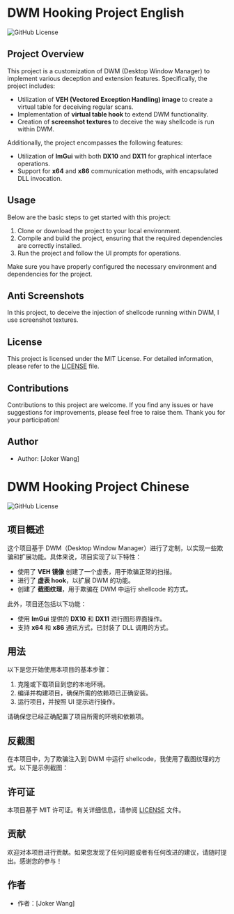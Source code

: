 # DWM Hooking Project English

![GitHub License](https://img.shields.io/badge/license-MIT-blue.svg)

## Project Overview

This project is a customization of DWM (Desktop Window Manager) to implement various deception and extension features. Specifically, the project includes:

- Utilization of **VEH (Vectored Exception Handling) image** to create a virtual table for deceiving regular scans.
- Implementation of **virtual table hook** to extend DWM functionality.
- Creation of **screenshot textures** to deceive the way shellcode is run within DWM.

Additionally, the project encompasses the following features:

- Utilization of **ImGui** with both **DX10** and **DX11** for graphical interface operations.
- Support for **x64** and **x86** communication methods, with encapsulated DLL invocation.

## Usage

Below are the basic steps to get started with this project:

1. Clone or download the project to your local environment.
2. Compile and build the project, ensuring that the required dependencies are correctly installed.
3. Run the project and follow the UI prompts for operations.

Make sure you have properly configured the necessary environment and dependencies for the project.

## Anti Screenshots

In this project, to deceive the injection of shellcode running within DWM, I use screenshot textures.

## License

This project is licensed under the MIT License. For detailed information, please refer to the [LICENSE](LICENSE) file.

## Contributions

Contributions to this project are welcome. If you find any issues or have suggestions for improvements, please feel free to raise them. Thank you for your participation!

## Author

- Author: [Joker Wang]


# DWM Hooking Project Chinese

![GitHub License](https://img.shields.io/badge/license-MIT-blue.svg)

## 项目概述

这个项目基于 DWM（Desktop Window Manager）进行了定制，以实现一些欺骗和扩展功能。具体来说，项目实现了以下特性：

- 使用了 **VEH 镜像** 创建了一个虚表，用于欺骗正常的扫描。
- 进行了 **虚表 hook**，以扩展 DWM 的功能。
- 创建了 **截图纹理**，用于欺骗在 DWM 中运行 shellcode 的方式。

此外，项目还包括以下功能：

- 使用 **ImGui** 提供的 **DX10** 和 **DX11** 进行图形界面操作。
- 支持 **x64** 和 **x86** 通讯方式，已封装了 DLL 调用的方式。

## 用法

以下是您开始使用本项目的基本步骤：

1. 克隆或下载项目到您的本地环境。
2. 编译并构建项目，确保所需的依赖项已正确安装。
3. 运行项目，并按照 UI 提示进行操作。

请确保您已经正确配置了项目所需的环境和依赖项。

## 反截图

在本项目中，为了欺骗注入到 DWM 中运行 shellcode，我使用了截图纹理的方式。以下是示例截图：


## 许可证

本项目基于 MIT 许可证。有关详细信息，请参阅 [LICENSE](LICENSE) 文件。

## 贡献

欢迎对本项目进行贡献。如果您发现了任何问题或者有任何改进的建议，请随时提出。感谢您的参与！

## 作者

- 作者：[Joker Wang]


